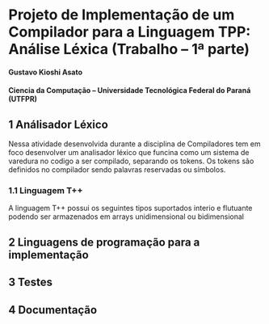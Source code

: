 # Projeto de Implementação de um Compilador para a Linguagem TPP: Análise Léxica (Trabalho – 1ª parte)
#### Gustavo Kioshi Asato
#### Ciencia da Computação – Universidade Tecnológica Federal do Paraná (UTFPR)
## 1 Análisador Léxico
Nessa atividade desenvolvida durante a disciplina de Compiladores tem em foco desenvolver um analisador léxico que funcina como um sistema de varedura no codigo a ser compilado, separando os tokens. Os tokens são definidos no compilador sendo palavras reservadas ou símbolos.
### 1.1 Linguagem T++
A linguagem T++ possui os seguintes tipos suportados interio e flutuante podendo ser armazenados em arrays unidimensional ou bidimensional 

## 2 Linguagens de programação para a implementação
## 3 Testes
## 4 Documentação
